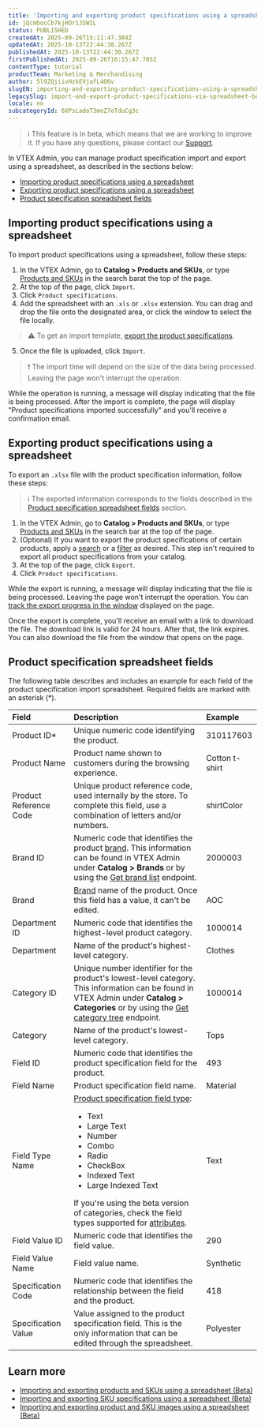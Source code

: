 ```yaml
---
title: 'Importing and exporting product specifications using a spreadsheet (Beta)'
id: jQcmbocCb7kjHOr1JSWIL
status: PUBLISHED
createdAt: 2025-09-26T15:11:47.384Z
updatedAt: 2025-10-13T22:44:30.267Z
publishedAt: 2025-10-13T22:44:30.267Z
firstPublishedAt: 2025-09-26T16:15:47.785Z
contentType: tutorial
productTeam: Marketing & Merchandising
author: 5l9ZQjiivHzkEVjafL4O6v
slugEN: importing-and-exporting-product-specifications-using-a-spreadsheet-beta
legacySlug: import-and-export-product-specifications-via-spreadsheet-beta
locale: en
subcategoryId: 6XPsLadoT3moZ7eTduCg3c
---
```


> ℹ️ This feature is in beta, which means that we are working to improve it. If you have any questions, please contact our [Support](https://help.vtex.com/en/support).

In VTEX Admin, you can manage product specification import and export using a spreadsheet, as described in the sections below:

- [Importing product specifications using a spreadsheet](#importing-product-specifications-using-a-spreadsheet)
- [Exporting product specifications using a spreadsheet](#exporting-product-specifications-using-a-spreadsheet)
- [Product specification spreadsheet fields](#product-specification-spreadsheet-fields)

## Importing product specifications using a spreadsheet

To import product specifications using a spreadsheet, follow these steps:

1. In the VTEX Admin, go to **Catalog > Products and SKUs**, or type [Products and SKUs](/en/tutorial/produtos-e-skus--2ig7TmROlirWirZjFWZ3By) in the search barat the top of the page.
2. At the top of the page, click `Import`.
3. Click `Product specifications`.
4. Add the spreadsheet with an `.xls` or `.xlsx` extension. You can drag and drop the file onto the designated area, or click the window to select the file locally.

  > ⚠️ To get an import template, [export the product specifications](#exporting-product-specifications-using-a-spreadsheet).

5. Once the file is uploaded, click `Import`.

  > ❗ The import time will depend on the size of the data being processed. Leaving the page won't interrupt the operation.

While the operation is running, a message will display indicating that the file is being processed. After the import is complete, the page will display "Product specifications imported successfully" and you'll receive a confirmation email.

## Exporting product specifications using a spreadsheet

To export an `.xlsx` file with the product specification information, follow these steps:

> ℹ️ The exported information corresponds to the fields described in the [Product specification spreadsheet fields](#product-specification-spreadsheet-fields) section.

1. In the VTEX Admin, go to **Catalog > Products and SKUs**, or type [Products and SKUs](/en/tutorial/produtos-e-skus--2ig7TmROlirWirZjFWZ3By) in the search bar at the top of the page.
2. (Optional) If you want to export the product specifications of certain products, apply a [search](/en/tutorial/products-and-skus--2ig7TmROlirWirZjFWZ3By#searching-for-a-product) or a [filter](/en/tutorial/products-and-skus--2ig7TmROlirWirZjFWZ3By#filtering-products) as desired. This step isn't required to export all product specifications from your catalog.
3. At the top of the page, click `Export`.
4. Click `Product specifications`.

While the export is running, a message will display indicating that the file is being processed. Leaving the page won't interrupt the operation. You can [track the export progress in the window](/en/tutorial/importing-and-exporting-products-and-skus-using-a-spreadsheet-beta--5udKxWP1ZeBD7QB7Fy2BNl#tracking-export-process) displayed on the page.

Once the export is complete, you'll receive an email with a link to download the file. The download link is valid for 24 hours. After that, the link expires. You can also download the file from the window that opens on the page.

## Product specification spreadsheet fields

The following table describes and includes an example for each field of the product specification import spreadsheet. Required fields are marked with an asterisk (*).

| Field | Description | Example |
| :--- | :--- | :--- |
| Product ID* | Unique numeric code identifying the product. | 310117603 |
| Product Name | Product name shown to customers during the browsing experience. | Cotton t-shirt |
| Product Reference Code | Unique product reference code, used internally by the store. To complete this field, use a combination of letters and/or numbers. | shirtColor |
| Brand ID | Numeric code that identifies the product [brand](/en/tutorial/o-que-e-uma-marca--QU07yhHoaWcEYseEucOQW). This information can be found in VTEX Admin under **Catalog > Brands** or by using the [Get brand list](https://developers.vtex.com/docs/api-reference/catalog-api#get-/api/catalog_system/pvt/brand/list) endpoint. | 2000003 |
| Brand | [Brand](/en/tutorial/o-que-e-uma-marca--QU07yhHoaWcEYseEucOQW) name of the product. Once this field has a value, it can't be edited. | AOC |
| Department ID | Numeric code that identifies the highest-level product category. | 1000014 |
| Department | Name of the product's highest-level category. | Clothes |
| Category ID | Unique number identifier for the product's lowest-level category. This information can be found in VTEX Admin under **Catalog > Categories** or by using the [Get category tree](https://developers.vtex.com/docs/api-reference/catalog-api#get-/api/catalog_system/pub/category/tree/-categoryLevels-) endpoint. | 1000014 |
| Category | Name of the product's lowest-level category. | Tops |
| Field ID | Numeric code that identifies the product specification field for the product. | 493 |
| Field Name | Product specification field name. | Material |
| Field Type Name | [Product specification field type](/en/tutorial/adding-specifications-or-product-fields--tutorials_106#product-field-types):<ul><li>Text</li><li>Large Text</li><li>Number</li><li>Combo</li><li>Radio</li><li>CheckBox</li><li>Indexed Text</li><li>Large Indexed Text</li></ul>If you're using the beta version of categories, check the field types supported for [attributes](/en/tutorial/creating-or-editing-categories-attributes-and-variations-beta--1lzs3fHjM9N7CKFOxCCYQi#adding-attributes). | Text |
| Field Value ID | Numeric code that identifies the field value. | 290 |
| Field Value Name | Field value name. | Synthetic |
| Specification Code | Numeric code that identifies the relationship between the field and the product. | 418  |
| Specification Value | Value assigned to the product specification field. This is the only information that can be edited through the spreadsheet.  | Polyester |

## Learn more

* [Importing and exporting products and SKUs using a spreadsheet (Beta)](/en/tutorial/importing-and-exporting-products-and-skus-using-a-spreadsheet-beta--5udKxWP1ZeBD7QB7Fy2BNl)
* [Importing and exporting SKU specifications using a spreadsheet (Beta)](/en/tutorial/importing-and-exporting-sku-specifications-using-a-spreadsheet-beta--5EAioeC33wHpIxKHaGQzbV)
* [Importing and exporting product and SKU images using a spreadsheet (Beta)](/en/tutorial/importing-and-exporting-product-and-sku-images-using-a-spreadsheet-beta--6zBisMdxDYeBF49LPzvfqt)

